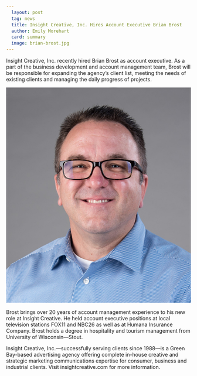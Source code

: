 ```yaml
---
  layout: post
  tag: news
  title: Insight Creative, Inc. Hires Account Executive Brian Brost
  author: Emily Morehart
  card: summary
  image: brian-brost.jpg
---
```

Insight Creative, Inc. recently hired Brian Brost as account executive. As a part of the business development and account management team, Brost will be responsible for expanding the agency’s client list, meeting the needs of existing clients and managing the daily progress of projects.

![Brian Brost](/img/brian-brost.jpg)

Brost brings over 20 years of account management experience to his new role at Insight Creative. He held account executive positions at local television stations FOX11 and NBC26 as well as at Humana Insurance Company. Brost holds a degree in hospitality and tourism management from University of Wisconsin—Stout.

Insight Creative, Inc.—successfully serving clients since 1988—is a Green Bay-based advertising agency offering complete in-house creative and strategic marketing communications expertise for consumer, business and industrial clients. Visit insightcreative.com for more information.

